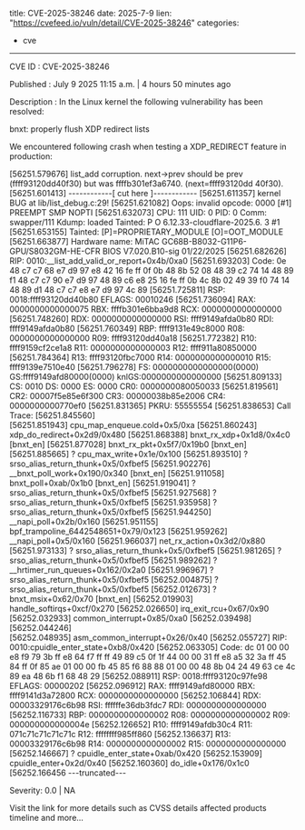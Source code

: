  
title: CVE-2025-38246
date: 2025-7-9
lien: "https://cvefeed.io/vuln/detail/CVE-2025-38246"
categories:
  - cve
---

CVE ID : CVE-2025-38246

Published :  July 9
2025
11:15 a.m. | 4 hours
50 minutes ago

Description : In the Linux kernel
the following vulnerability has been resolved:

bnxt: properly flush XDP redirect lists

We encountered following crash when testing a XDP_REDIRECT feature
in production:

[56251.579676] list_add corruption. next->prev should be prev (ffff93120dd40f30)
but was ffffb301ef3a6740. (next=ffff93120dd
40f30).
[56251.601413] ------------[ cut here ]------------
[56251.611357] kernel BUG at lib/list_debug.c:29!
[56251.621082] Oops: invalid opcode: 0000 [#1] PREEMPT SMP NOPTI
[56251.632073] CPU: 111 UID: 0 PID: 0 Comm: swapper/111 Kdump: loaded Tainted: P           O       6.12.33-cloudflare-2025.6.
3 #1
[56251.653155] Tainted: [P]=PROPRIETARY_MODULE
[O]=OOT_MODULE
[56251.663877] Hardware name: MiTAC GC68B-B8032-G11P6-GPU/S8032GM-HE-CFR
BIOS V7.020.B10-sig 01/22/2025
[56251.682626] RIP: 0010:__list_add_valid_or_report+0x4b/0xa0
[56251.693203] Code: 0e 48 c7 c7 68 e7 d9 97 e8 42 16 fe ff 0f 0b 48 8b 52 08 48 39 c2 74 14 48 89 f1 48 c7 c7 90 e7 d9 97 48
 89 c6 e8 25 16 fe ff  0b 4c 8b 02 49 39 f0 74 14 48 89 d1 48 c7 c7 e8 e7 d9 97 4c 89
[56251.725811] RSP: 0018:ffff93120dd40b80 EFLAGS: 00010246
[56251.736094] RAX: 0000000000000075 RBX: ffffb301e6bba9d8 RCX: 0000000000000000
[56251.748260] RDX: 0000000000000000 RSI: ffff9149afda0b80 RDI: ffff9149afda0b80
[56251.760349] RBP: ffff9131e49c8000 R08: 0000000000000000 R09: ffff93120dd40a18
[56251.772382] R10: ffff9159cf2ce1a8 R11: 0000000000000003 R12: ffff911a80850000
[56251.784364] R13: ffff93120fbc7000 R14: 0000000000000010 R15: ffff9139e7510e40
[56251.796278] FS:  0000000000000000(0000) GS:ffff9149afd80000(0000) knlGS:0000000000000000
[56251.809133] CS:  0010 DS: 0000 ES: 0000 CR0: 0000000080050033
[56251.819561] CR2: 00007f5e85e6f300 CR3: 00000038b85e2006 CR4: 0000000000770ef0
[56251.831365] PKRU: 55555554
[56251.838653] Call Trace:
[56251.845560]  
[56251.851943]  cpu_map_enqueue.cold+0x5/0xa
[56251.860243]  xdp_do_redirect+0x2d9/0x480
[56251.868388]  bnxt_rx_xdp+0x1d8/0x4c0 [bnxt_en]
[56251.877028]  bnxt_rx_pkt+0x5f7/0x19b0 [bnxt_en]
[56251.885665]  ? cpu_max_write+0x1e/0x100
[56251.893510]  ? srso_alias_return_thunk+0x5/0xfbef5
[56251.902276]  __bnxt_poll_work+0x190/0x340 [bnxt_en]
[56251.911058]  bnxt_poll+0xab/0x1b0 [bnxt_en]
[56251.919041]  ? srso_alias_return_thunk+0x5/0xfbef5
[56251.927568]  ? srso_alias_return_thunk+0x5/0xfbef5
[56251.935958]  ? srso_alias_return_thunk+0x5/0xfbef5
[56251.944250]  __napi_poll+0x2b/0x160
[56251.951155]  bpf_trampoline_6442548651+0x79/0x123
[56251.959262]  __napi_poll+0x5/0x160
[56251.966037]  net_rx_action+0x3d2/0x880
[56251.973133]  ? srso_alias_return_thunk+0x5/0xfbef5
[56251.981265]  ? srso_alias_return_thunk+0x5/0xfbef5
[56251.989262]  ? __hrtimer_run_queues+0x162/0x2a0
[56251.996967]  ? srso_alias_return_thunk+0x5/0xfbef5
[56252.004875]  ? srso_alias_return_thunk+0x5/0xfbef5
[56252.012673]  ? bnxt_msix+0x62/0x70 [bnxt_en]
[56252.019903]  handle_softirqs+0xcf/0x270
[56252.026650]  irq_exit_rcu+0x67/0x90
[56252.032933]  common_interrupt+0x85/0xa0
[56252.039498]  
[56252.044246]  
[56252.048935]  asm_common_interrupt+0x26/0x40
[56252.055727] RIP: 0010:cpuidle_enter_state+0xb8/0x420
[56252.063305] Code: dc 01 00 00 e8 f9 79 3b ff e8 64 f7 ff ff 49 89 c5 0f 1f 44 00 00 31 ff e8 a5 32 3a ff 45 84 ff 0f 85 ae
 01 00 00 fb 45 85 f6  88 88 01 00 00 48 8b 04 24 49 63 ce 4c 89 ea 48 6b f1 68 48 29
[56252.088911] RSP: 0018:ffff93120c97fe98 EFLAGS: 00000202
[56252.096912] RAX: ffff9149afd80000 RBX: ffff9141d3a72800 RCX: 0000000000000000
[56252.106844] RDX: 00003329176c6b98 RSI: ffffffe36db3fdc7 RDI: 0000000000000000
[56252.116733] RBP: 0000000000000002 R08: 0000000000000002 R09: 000000000000004e
[56252.126652] R10: ffff9149afdb30c4 R11: 071c71c71c71c71c R12: ffffffff985ff860
[56252.136637] R13: 00003329176c6b98 R14: 0000000000000002 R15: 0000000000000000
[56252.146667]  ? cpuidle_enter_state+0xab/0x420
[56252.153909]  cpuidle_enter+0x2d/0x40
[56252.160360]  do_idle+0x176/0x1c0
[56252.166456
---truncated---

Severity: 0.0 | NA

Visit the link for more details
such as CVSS details
affected products
timeline
and more...
